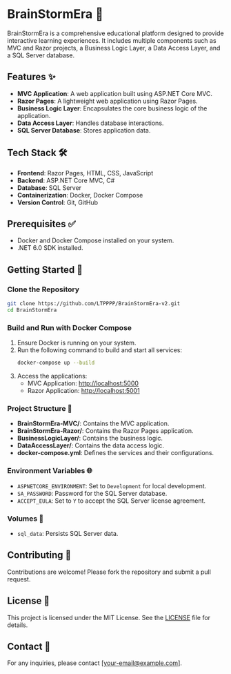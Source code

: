 # BrainStormEra 🚀

BrainStormEra is a comprehensive educational platform designed to provide interactive learning experiences. It includes multiple components such as MVC and Razor projects, a Business Logic Layer, a Data Access Layer, and a SQL Server database.

## Features ✨

- **MVC Application**: A web application built using ASP.NET Core MVC.
- **Razor Pages**: A lightweight web application using Razor Pages.
- **Business Logic Layer**: Encapsulates the core business logic of the application.
- **Data Access Layer**: Handles database interactions.
- **SQL Server Database**: Stores application data.

## Tech Stack 🛠️

- **Frontend**: Razor Pages, HTML, CSS, JavaScript
- **Backend**: ASP.NET Core MVC, C#
- **Database**: SQL Server
- **Containerization**: Docker, Docker Compose
- **Version Control**: Git, GitHub

## Prerequisites ✅

- Docker and Docker Compose installed on your system.
- .NET 6.0 SDK installed.

## Getting Started 🏁

### Clone the Repository

```bash
git clone https://github.com/LTPPPP/BrainStormEra-v2.git
cd BrainStormEra
```

### Build and Run with Docker Compose

1. Ensure Docker is running on your system.
2. Run the following command to build and start all services:
   ```bash
   docker-compose up --build
   ```
3. Access the applications:
   - MVC Application: [http://localhost:5000](http://localhost:5000)
   - Razor Application: [http://localhost:5001](http://localhost:5001)

### Project Structure 📂

- **BrainStormEra-MVC/**: Contains the MVC application.
- **BrainStormEra-Razor/**: Contains the Razor Pages application.
- **BusinessLogicLayer/**: Contains the business logic.
- **DataAccessLayer/**: Contains the data access logic.
- **docker-compose.yml**: Defines the services and their configurations.

### Environment Variables 🌐

- `ASPNETCORE_ENVIRONMENT`: Set to `Development` for local development.
- `SA_PASSWORD`: Password for the SQL Server database.
- `ACCEPT_EULA`: Set to `Y` to accept the SQL Server license agreement.

### Volumes 💾

- `sql_data`: Persists SQL Server data.

## Contributing 🤝

Contributions are welcome! Please fork the repository and submit a pull request.

## License 📜

This project is licensed under the MIT License. See the [LICENSE](LICENSE) file for details.

## Contact 📧

For any inquiries, please contact [your-email@example.com].
